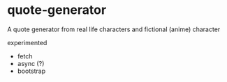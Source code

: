 # quote-generator
A quote generator from real life characters and fictional (anime) character 


experimented
- fetch
- async (?)
- bootstrap
